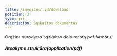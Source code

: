 ```yaml
---
title: /invoices/:id/download
position: 3
type: get
description: Sąskaitos dokumentas
---
```

Grąžina nurodytos sąskaitos dokumentą pdf formatu.

###### **Atsakymo struktūra(application/pdf)**